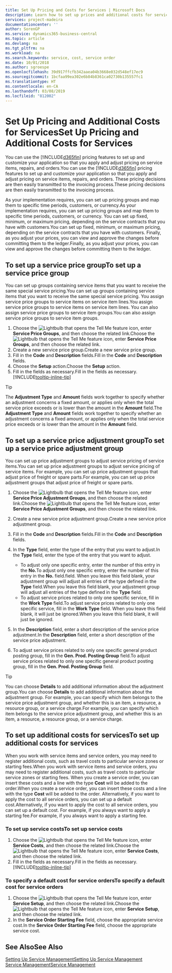 ```yaml
---
title: Set Up Pricing and Costs for Services | Microsoft Docs
description: Learn how to set up prices and additional costs for services.
services: project-madeira
documentationcenter: ''
author: SorenGP
ms.service: dynamics365-business-central
ms.topic: article
ms.devlang: na
ms.tgt_pltfrm: na
ms.workload: na
ms.search.keywords: service, cost, service order
ms.date: 10/01/2018
ms.author: sgroespe
ms.openlocfilehash: 39d917ffcfb342aaea04b3668e032d548ef17ec9
ms.sourcegitcommit: 1bcfaa99ea302e6b84b8361ca02730b135557fc1
ms.translationtype: HT
ms.contentlocale: en-CA
ms.lasthandoff: 03/08/2019
ms.locfileid: "812002"
---
```

# <a name="set-up-pricing-and-additional-costs-for-services"></a><span data-ttu-id="4825c-103">Set Up Pricing and Additional Costs for Services</span><span class="sxs-lookup"><span data-stu-id="4825c-103">Set Up Pricing and Additional Costs for Services</span></span>
<span data-ttu-id="4825c-104">You can use the [!INCLUDE[d365fin](includes/d365fin_md.md)] pricing features to set up and customize your application so that you apply and adjust pricing on service items, repairs, and orders.</span><span class="sxs-lookup"><span data-stu-id="4825c-104">You can use the [!INCLUDE[d365fin](includes/d365fin_md.md)] pricing features to set up and customize your application so that you apply and adjust pricing on service items, repairs, and orders.</span></span> <span data-ttu-id="4825c-105">These pricing decisions are then easily transmitted to the invoicing process.</span><span class="sxs-lookup"><span data-stu-id="4825c-105">These pricing decisions are then easily transmitted to the invoicing process.</span></span>  
  
<span data-ttu-id="4825c-106">As your implementation requires, you can set up pricing groups and map them to specific time periods, customers, or currency.</span><span class="sxs-lookup"><span data-stu-id="4825c-106">As your implementation requires, you can set up pricing groups and map them to specific time periods, customers, or currency.</span></span> <span data-ttu-id="4825c-107">You can set up fixed, minimum, or maximum pricing, depending on the service contracts that you have with customers.</span><span class="sxs-lookup"><span data-stu-id="4825c-107">You can set up fixed, minimum, or maximum pricing, depending on the service contracts that you have with customers.</span></span> <span data-ttu-id="4825c-108">Finally, as you adjust your prices, you can view and approve the changes before committing them to the ledger.</span><span class="sxs-lookup"><span data-stu-id="4825c-108">Finally, as you adjust your prices, you can view and approve the changes before committing them to the ledger.</span></span>  

## <a name="to-set-up-a-service-price-group"></a><span data-ttu-id="4825c-109">To set up a service price group</span><span class="sxs-lookup"><span data-stu-id="4825c-109">To set up a service price group</span></span>
<span data-ttu-id="4825c-110">You can set up groups containing service items that you want to receive the same special service pricing.</span><span class="sxs-lookup"><span data-stu-id="4825c-110">You can set up groups containing service items that you want to receive the same special service pricing.</span></span> <span data-ttu-id="4825c-111">You assign service price groups to service items on service item lines.</span><span class="sxs-lookup"><span data-stu-id="4825c-111">You assign service price groups to service items on service item lines.</span></span> <span data-ttu-id="4825c-112">You can also assign service price groups to service item groups.</span><span class="sxs-lookup"><span data-stu-id="4825c-112">You can also assign service price groups to service item groups.</span></span>  

1. <span data-ttu-id="4825c-113">Choose the ![Lightbulb that opens the Tell Me feature](media/ui-search/search_small.png "Tell me what you want to do") icon, enter **Service Price Groups**, and then choose the related link.</span><span class="sxs-lookup"><span data-stu-id="4825c-113">Choose the ![Lightbulb that opens the Tell Me feature](media/ui-search/search_small.png "Tell me what you want to do") icon, enter **Service Price Groups**, and then choose the related link.</span></span>  
2. <span data-ttu-id="4825c-114">Create a new service price group.</span><span class="sxs-lookup"><span data-stu-id="4825c-114">Create a new service price group.</span></span>  
3. <span data-ttu-id="4825c-115">Fill in the **Code** and **Description** fields.</span><span class="sxs-lookup"><span data-stu-id="4825c-115">Fill in the **Code** and **Description** fields.</span></span>  
4. <span data-ttu-id="4825c-116">Choose the **Setup** action.</span><span class="sxs-lookup"><span data-stu-id="4825c-116">Choose the **Setup** action.</span></span>  
2. <span data-ttu-id="4825c-117">Fill in the fields as necessary.</span><span class="sxs-lookup"><span data-stu-id="4825c-117">Fill in the fields as necessary.</span></span> [!INCLUDE[tooltip-inline-tip](includes/tooltip-inline-tip_md.md)]  

 > [!Tip]
 > <span data-ttu-id="4825c-118">The **Adjustment Type** and **Amount** fields work together to specify whether an adjustment concerns a fixed amount, or applies only when the total service price exceeds or is lower than the amount in the **Amount** field.</span><span class="sxs-lookup"><span data-stu-id="4825c-118">The **Adjustment Type** and **Amount** fields work together to specify whether an adjustment concerns a fixed amount, or applies only when the total service price exceeds or is lower than the amount in the **Amount** field.</span></span>  

## <a name="to-set-up-a-service-price-adjustment-group"></a><span data-ttu-id="4825c-119">To set up a service price adjustment group</span><span class="sxs-lookup"><span data-stu-id="4825c-119">To set up a service price adjustment group</span></span>  
<span data-ttu-id="4825c-120">You can set up price adjustment groups to adjust service pricing of service items.</span><span class="sxs-lookup"><span data-stu-id="4825c-120">You can set up price adjustment groups to adjust service pricing of service items.</span></span> <span data-ttu-id="4825c-121">For example, you can set up price adjustment groups that adjust price of freight or spare parts.</span><span class="sxs-lookup"><span data-stu-id="4825c-121">For example, you can set up price adjustment groups that adjust price of freight or spare parts.</span></span>  
  
1. <span data-ttu-id="4825c-122">Choose the ![Lightbulb that opens the Tell Me feature](media/ui-search/search_small.png "Tell me what you want to do") icon, enter **Service Price Adjustment Groups**, and then choose the related link.</span><span class="sxs-lookup"><span data-stu-id="4825c-122">Choose the ![Lightbulb that opens the Tell Me feature](media/ui-search/search_small.png "Tell me what you want to do") icon, enter **Service Price Adjustment Groups**, and then choose the related link.</span></span>  
2. <span data-ttu-id="4825c-123">Create a new service price adjustment group.</span><span class="sxs-lookup"><span data-stu-id="4825c-123">Create a new service price adjustment group.</span></span>  
3. <span data-ttu-id="4825c-124">Fill in the **Code** and **Description** fields.</span><span class="sxs-lookup"><span data-stu-id="4825c-124">Fill in the **Code** and **Description** fields.</span></span>  
4. <span data-ttu-id="4825c-125">In the **Type** field, enter the type of the entry that you want to adjust.</span><span class="sxs-lookup"><span data-stu-id="4825c-125">In the **Type** field, enter the type of the entry that you want to adjust.</span></span>  
  
    * <span data-ttu-id="4825c-126">To adjust only one specific entry, enter the number of this entry in the **No.**</span><span class="sxs-lookup"><span data-stu-id="4825c-126">To adjust only one specific entry, enter the number of this entry in the **No.**</span></span> <span data-ttu-id="4825c-127">field.</span><span class="sxs-lookup"><span data-stu-id="4825c-127">field.</span></span> <span data-ttu-id="4825c-128">When you leave this field blank, your adjustment group will adjust all entries of the type defined in the **Type** field.</span><span class="sxs-lookup"><span data-stu-id="4825c-128">When you leave this field blank, your adjustment group will adjust all entries of the type defined in the **Type** field.</span></span>  
    * <span data-ttu-id="4825c-129">To adjust service prices related to only one specific service, fill in the **Work Type** field.</span><span class="sxs-lookup"><span data-stu-id="4825c-129">To adjust service prices related to only one specific service, fill in the **Work Type** field.</span></span> <span data-ttu-id="4825c-130">When you leave this field blank, it will just be ignored.</span><span class="sxs-lookup"><span data-stu-id="4825c-130">When you leave this field blank, it will just be ignored.</span></span>  
  
5. <span data-ttu-id="4825c-131">In the **Description** field, enter a short description of the service price adjustment.</span><span class="sxs-lookup"><span data-stu-id="4825c-131">In the **Description** field, enter a short description of the service price adjustment.</span></span>  
6. <span data-ttu-id="4825c-132">To adjust service prices related to only one specific general product posting group, fill in the **Gen. Prod. Posting Group** field.</span><span class="sxs-lookup"><span data-stu-id="4825c-132">To adjust service prices related to only one specific general product posting group, fill in the **Gen. Prod. Posting Group** field.</span></span>

> [!Tip]
> <span data-ttu-id="4825c-133">You can choose **Details** to add additional information about the adjustment group.</span><span class="sxs-lookup"><span data-stu-id="4825c-133">You can choose **Details** to add additional information about the adjustment group.</span></span> <span data-ttu-id="4825c-134">For example, you can specify which item belongs to the service price adjustment group, and whether this is an item, a resource, a resource group, or a service charge.</span><span class="sxs-lookup"><span data-stu-id="4825c-134">For example, you can specify which item belongs to the service price adjustment group, and whether this is an item, a resource, a resource group, or a service charge.</span></span>  

## <a name="to-set-up-additional-costs-for-services"></a><span data-ttu-id="4825c-135">To set up additional costs for services</span><span class="sxs-lookup"><span data-stu-id="4825c-135">To set up additional costs for services</span></span>
<span data-ttu-id="4825c-136">When you work with service items and service orders, you may need to register additional costs, such as travel costs to particular service zones or starting fees.</span><span class="sxs-lookup"><span data-stu-id="4825c-136">When you work with service items and service orders, you may need to register additional costs, such as travel costs to particular service zones or starting fees.</span></span> <span data-ttu-id="4825c-137">When you create a service order, you can insert these costs and a line with the type **Cost** will be added to the order.</span><span class="sxs-lookup"><span data-stu-id="4825c-137">When you create a service order, you can insert these costs and a line with the type **Cost** will be added to the order.</span></span> <span data-ttu-id="4825c-138">Alternatively, if you want to apply the cost to all service orders, you can set up a default cost.</span><span class="sxs-lookup"><span data-stu-id="4825c-138">Alternatively, if you want to apply the cost to all service orders, you can set up a default cost.</span></span> <span data-ttu-id="4825c-139">For example, if you always want to apply a starting fee.</span><span class="sxs-lookup"><span data-stu-id="4825c-139">For example, if you always want to apply a starting fee.</span></span>
  
### <a name="to-set-up-service-costs"></a><span data-ttu-id="4825c-140">To set up service costs</span><span class="sxs-lookup"><span data-stu-id="4825c-140">To set up service costs</span></span>
1. <span data-ttu-id="4825c-141">Choose the ![Lightbulb that opens the Tell Me feature](media/ui-search/search_small.png "Tell me what you want to do") icon, enter **Service Costs**, and then choose the related link.</span><span class="sxs-lookup"><span data-stu-id="4825c-141">Choose the ![Lightbulb that opens the Tell Me feature](media/ui-search/search_small.png "Tell me what you want to do") icon, enter **Service Costs**, and then choose the related link.</span></span> 
2. <span data-ttu-id="4825c-142">Fill in the fields as necessary.</span><span class="sxs-lookup"><span data-stu-id="4825c-142">Fill in the fields as necessary.</span></span> [!INCLUDE[tooltip-inline-tip](includes/tooltip-inline-tip_md.md)]  

### <a name="to-specify-a-default-cost-for-service-orders"></a><span data-ttu-id="4825c-143">To specify a default cost for service orders</span><span class="sxs-lookup"><span data-stu-id="4825c-143">To specify a default cost for service orders</span></span>
1. <span data-ttu-id="4825c-144">Choose the ![Lightbulb that opens the Tell Me feature](media/ui-search/search_small.png "Tell me what you want to do") icon, enter **Service Setup**, and then choose the related link.</span><span class="sxs-lookup"><span data-stu-id="4825c-144">Choose the ![Lightbulb that opens the Tell Me feature](media/ui-search/search_small.png "Tell me what you want to do") icon, enter **Service Setup**, and then choose the related link.</span></span> 
2. <span data-ttu-id="4825c-145">In the **Service Order Starting Fee** field, choose the appropriate service cost.</span><span class="sxs-lookup"><span data-stu-id="4825c-145">In the **Service Order Starting Fee** field, choose the appropriate service cost.</span></span>

## <a name="see-also"></a><span data-ttu-id="4825c-146">See Also</span><span class="sxs-lookup"><span data-stu-id="4825c-146">See Also</span></span>
[<span data-ttu-id="4825c-147">Setting Up Service Management</span><span class="sxs-lookup"><span data-stu-id="4825c-147">Setting Up Service Management</span></span>](service-setup-service.md)  
[<span data-ttu-id="4825c-148">Service Management</span><span class="sxs-lookup"><span data-stu-id="4825c-148">Service Management</span></span>](service-service.md)  
